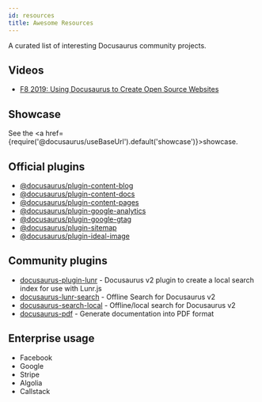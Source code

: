 ```yaml
---
id: resources
title: Awesome Resources
---
```


A curated list of interesting Docusaurus community projects.

## Videos

- [F8 2019: Using Docusaurus to Create Open Source Websites](https://www.youtube.com/watch?v=QcGJsf6mgZE)

## Showcase

See the <a href={require('@docusaurus/useBaseUrl').default('showcase')}>showcase</a>.

## Official plugins

- [@docusaurus/plugin-content-blog](using-plugins.md#docusaurusplugin-content-blog)
- [@docusaurus/plugin-content-docs](using-plugins.md#docusaurusplugin-content-docs)
- [@docusaurus/plugin-content-pages](using-plugins.md#docusaurusplugin-content-pages)
- [@docusaurus/plugin-google-analytics](using-plugins.md#docusaurusplugin-google-analytics)
- [@docusaurus/plugin-google-gtag](using-plugins.md#docusaurusplugin-google-gtag)
- [@docusaurus/plugin-sitemap](using-plugins.md#docusaurusplugin-sitemap)
- [@docusaurus/plugin-ideal-image](using-plugins.md#docusaurusplugin-ideal-image)

## Community plugins

- [docusaurus-plugin-lunr](https://github.com/daldridge/docusaurus-plugin-lunr) - Docusaurus v2 plugin to create a local search index for use with Lunr.js
- [docusaurus-lunr-search](https://github.com/lelouch77/docusurus-lunr-search) - Offline Search for Docusaurus v2
- [docusaurus-search-local](https://github.com/cmfcmf/docusaurus-search-local) - Offline/local search for Docusaurus v2
- [docusaurus-pdf](https://github.com/KohheePeace/docusaurus-pdf) - Generate documentation into PDF format

## Enterprise usage

- Facebook
- Google
- Stripe
- Algolia
- Callstack
